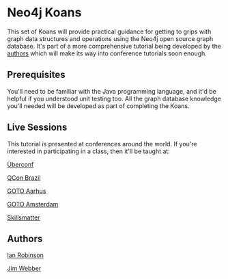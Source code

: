 Neo4j Koans
===========

This set of Koans will provide practical guidance for getting to grips with graph data structures and operations using the Neo4j open source graph database. It's part of a more comprehensive tutorial being developed by the [authors](#authors) which will make its way into conference tutorials soon enough.

Prerequisites
-------------

You'll need to be familiar with the Java programming language, and it'd be helpful if you understood unit testing too. All the graph database knowledge you'll needed will be developed as part of completing the Koans. 

Live Sessions
-------------

This tutorial is presented at conferences around the world. If you're interested in participating in a class, then it'll be taught at:

[Überconf](http://uberconf.com/conference/denver/2011/07/session?id=21730)

[QCon Brazil](http://qconsp.com/workshop)

[GOTO Aarhus](http://gotocon.com/aarhus-2011/presentations/show_presentation.jsp?oid=3293)

[GOTO Amsterdam](http://gotocon.com/amsterdam-2011/training/)

[Skillsmatter](http://skillsmatter.com/course/nosql/neo4j-tutorial)

Authors <a name="authors">
-------

[Ian Robinson](http://iansrobinson.com)

[Jim Webber](http://jimwebber.org/)


